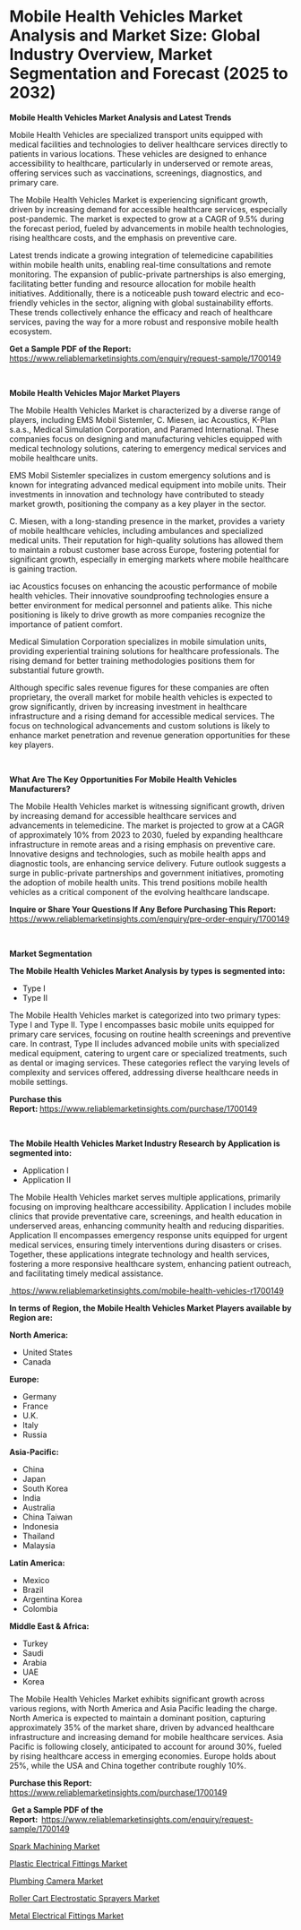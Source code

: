 <p><h1>Mobile Health Vehicles Market Analysis and Market Size: Global Industry Overview, Market Segmentation and Forecast (2025 to 2032)</h1></p><p><strong>Mobile Health Vehicles Market Analysis and Latest Trends</strong></p>
<p><p>Mobile Health Vehicles are specialized transport units equipped with medical facilities and technologies to deliver healthcare services directly to patients in various locations. These vehicles are designed to enhance accessibility to healthcare, particularly in underserved or remote areas, offering services such as vaccinations, screenings, diagnostics, and primary care.</p><p>The Mobile Health Vehicles Market is experiencing significant growth, driven by increasing demand for accessible healthcare services, especially post-pandemic. The market is expected to grow at a CAGR of 9.5% during the forecast period, fueled by advancements in mobile health technologies, rising healthcare costs, and the emphasis on preventive care.</p><p>Latest trends indicate a growing integration of telemedicine capabilities within mobile health units, enabling real-time consultations and remote monitoring. The expansion of public-private partnerships is also emerging, facilitating better funding and resource allocation for mobile health initiatives. Additionally, there is a noticeable push toward electric and eco-friendly vehicles in the sector, aligning with global sustainability efforts. These trends collectively enhance the efficacy and reach of healthcare services, paving the way for a more robust and responsive mobile health ecosystem.</p></p>
<p><strong>Get a Sample PDF of the Report:&nbsp;</strong> <a href="https://www.reliablemarketinsights.com/enquiry/request-sample/1700149?utm_campaign=3369&utm_medium=2&utm_source=Github&utm_content=ia&utm_term=27032025&utm_id=mobile-health-vehicles">https://www.reliablemarketinsights.com/enquiry/request-sample/1700149</a></p>
<p>&nbsp;</p>
<p><strong>Mobile Health Vehicles Major Market Players</strong></p>
<p><p>The Mobile Health Vehicles Market is characterized by a diverse range of players, including EMS Mobil Sistemler, C. Miesen, iac Acoustics, K-Plan s.a.s., Medical Simulation Corporation, and Paramed International. These companies focus on designing and manufacturing vehicles equipped with medical technology solutions, catering to emergency medical services and mobile healthcare units.</p><p>EMS Mobil Sistemler specializes in custom emergency solutions and is known for integrating advanced medical equipment into mobile units. Their investments in innovation and technology have contributed to steady market growth, positioning the company as a key player in the sector.</p><p>C. Miesen, with a long-standing presence in the market, provides a variety of mobile healthcare vehicles, including ambulances and specialized medical units. Their reputation for high-quality solutions has allowed them to maintain a robust customer base across Europe, fostering potential for significant growth, especially in emerging markets where mobile healthcare is gaining traction.</p><p>iac Acoustics focuses on enhancing the acoustic performance of mobile health vehicles. Their innovative soundproofing technologies ensure a better environment for medical personnel and patients alike. This niche positioning is likely to drive growth as more companies recognize the importance of patient comfort.</p><p>Medical Simulation Corporation specializes in mobile simulation units, providing experiential training solutions for healthcare professionals. The rising demand for better training methodologies positions them for substantial future growth.</p><p>Although specific sales revenue figures for these companies are often proprietary, the overall market for mobile health vehicles is expected to grow significantly, driven by increasing investment in healthcare infrastructure and a rising demand for accessible medical services. The focus on technological advancements and custom solutions is likely to enhance market penetration and revenue generation opportunities for these key players.</p></p>
<p>&nbsp;</p>
<p><strong>What Are The Key Opportunities For Mobile Health Vehicles Manufacturers?</strong></p>
<p><p>The Mobile Health Vehicles market is witnessing significant growth, driven by increasing demand for accessible healthcare services and advancements in telemedicine. The market is projected to grow at a CAGR of approximately 10% from 2023 to 2030, fueled by expanding healthcare infrastructure in remote areas and a rising emphasis on preventive care. Innovative designs and technologies, such as mobile health apps and diagnostic tools, are enhancing service delivery. Future outlook suggests a surge in public-private partnerships and government initiatives, promoting the adoption of mobile health units. This trend positions mobile health vehicles as a critical component of the evolving healthcare landscape.</p></p>
<p><strong>Inquire or Share Your Questions If Any Before Purchasing This Report:</strong> <a href="https://www.reliablemarketinsights.com/enquiry/pre-order-enquiry/1700149?utm_campaign=3369&utm_medium=2&utm_source=Github&utm_content=ia&utm_term=27032025&utm_id=mobile-health-vehicles">https://www.reliablemarketinsights.com/enquiry/pre-order-enquiry/1700149</a></p>
<p>&nbsp;</p>
<p><strong>Market Segmentation</strong></p>
<p><strong>The Mobile Health Vehicles Market Analysis by types is segmented into:</strong></p>
<p><ul><li>Type I</li><li>Type II</li></ul></p>
<p><p>The Mobile Health Vehicles market is categorized into two primary types: Type I and Type II. Type I encompasses basic mobile units equipped for primary care services, focusing on routine health screenings and preventive care. In contrast, Type II includes advanced mobile units with specialized medical equipment, catering to urgent care or specialized treatments, such as dental or imaging services. These categories reflect the varying levels of complexity and services offered, addressing diverse healthcare needs in mobile settings.</p></p>
<p><strong>Purchase this Report:&nbsp;</strong><a href="https://www.reliablemarketinsights.com/purchase/1700149?utm_campaign=3369&utm_medium=2&utm_source=Github&utm_content=ia&utm_term=27032025&utm_id=mobile-health-vehicles">https://www.reliablemarketinsights.com/purchase/1700149</a></p>
<p>&nbsp;</p>
<p><strong>The Mobile Health Vehicles Market Industry Research by Application is segmented into:</strong></p>
<p><ul><li>Application I</li><li>Application II</li></ul></p>
<p><p>The Mobile Health Vehicles market serves multiple applications, primarily focusing on improving healthcare accessibility. Application I includes mobile clinics that provide preventative care, screenings, and health education in underserved areas, enhancing community health and reducing disparities. Application II encompasses emergency response units equipped for urgent medical services, ensuring timely interventions during disasters or crises. Together, these applications integrate technology and health services, fostering a more responsive healthcare system, enhancing patient outreach, and facilitating timely medical assistance.</p></p>
<p><a href="https://www.reliablemarketinsights.com/mobile-health-vehicles-r1700149?utm_campaign=3369&utm_medium=2&utm_source=Github&utm_content=ia&utm_term=27032025&utm_id=mobile-health-vehicles">&nbsp;https://www.reliablemarketinsights.com/mobile-health-vehicles-r1700149</a></p>
<p><strong>In terms of Region, the Mobile Health Vehicles Market Players available by Region are:</strong></p>
<p>
    <p> <strong> North America: </strong>
        <ul>
            <li>United States</li>
            <li>Canada</li>
        </ul>
        </p> 
    <p> <strong> Europe: </strong>
        <ul>
            <li>Germany</li>
            <li>France</li>
            <li>U.K.</li>
            <li>Italy</li>
            <li>Russia</li>
        </ul>
        </p> 
    <p> <strong> Asia-Pacific: </strong>
        <ul>
            <li>China</li>
            <li>Japan</li>
            <li>South Korea</li>
            <li>India</li>
            <li>Australia</li>
            <li>China Taiwan</li>
            <li>Indonesia</li>
            <li>Thailand</li>
            <li>Malaysia</li>
        </ul>
        </p> 
    <p> <strong> Latin America: </strong>
        <ul>
            <li>Mexico</li>
            <li>Brazil</li>
            <li>Argentina Korea</li>
            <li>Colombia</li>
        </ul>
        </p> 
    <p> <strong> Middle East & Africa: </strong>
        <ul>
            <li>Turkey</li>
            <li>Saudi</li>
            <li>Arabia</li>
            <li>UAE</li>
            <li>Korea</li>
        </ul>
    </p>
    </p>
<p><p>The Mobile Health Vehicles Market exhibits significant growth across various regions, with North America and Asia Pacific leading the charge. North America is expected to maintain a dominant position, capturing approximately 35% of the market share, driven by advanced healthcare infrastructure and increasing demand for mobile healthcare services. Asia Pacific is following closely, anticipated to account for around 30%, fueled by rising healthcare access in emerging economies. Europe holds about 25%, while the USA and China together contribute roughly 10%.</p></p>
<p><strong>Purchase this Report: </strong><a href="https://www.reliablemarketinsights.com/purchase/1700149?utm_campaign=3369&utm_medium=2&utm_source=Github&utm_content=ia&utm_term=27032025&utm_id=mobile-health-vehicles">https://www.reliablemarketinsights.com/purchase/1700149</a></p>
<p>&nbsp;<strong>Get a Sample PDF of the Report:&nbsp;&nbsp;</strong><a href="https://www.reliablemarketinsights.com/enquiry/request-sample/1700149?utm_campaign=3369&utm_medium=2&utm_source=Github&utm_content=ia&utm_term=27032025&utm_id=mobile-health-vehicles">https://www.reliablemarketinsights.com/enquiry/request-sample/1700149</a></p>
<p><strong></strong></p>
<p><p><a href="https://www.linkedin.com/pulse/tracking-emerging-trends-spark-machining-market-projected-hd89f?utm_campaign=3369&utm_medium=2&utm_source=Github&utm_content=ia&utm_term=27032025&utm_id=mobile-health-vehicles">Spark Machining Market</a></p><p><a href="https://www.linkedin.com/pulse/plastic-electrical-fittings-market-trends-assessmentthe-lcoaf?utm_campaign=3369&utm_medium=2&utm_source=Github&utm_content=ia&utm_term=27032025&utm_id=mobile-health-vehicles">Plastic Electrical Fittings Market</a></p><p><a href="https://www.linkedin.com/pulse/plumbing-camera-market-analysis-report-comprehensive-data-insights-lim6f?utm_campaign=3369&utm_medium=2&utm_source=Github&utm_content=ia&utm_term=27032025&utm_id=mobile-health-vehicles">Plumbing Camera Market</a></p><p><a href="https://github.com/ziwersekos/Market-Research-Report-List-1/blob/main/roller-cart-electrostatic-sprayers-market.md?utm_campaign=3369&utm_medium=2&utm_source=Github&utm_content=ia&utm_term=27032025&utm_id=mobile-health-vehicles">Roller Cart Electrostatic Sprayers Market</a></p><p><a href="https://www.linkedin.com/pulse/according-global-metal-electrical-fittings-market-trends-z699f?utm_campaign=3369&utm_medium=2&utm_source=Github&utm_content=ia&utm_term=27032025&utm_id=mobile-health-vehicles">Metal Electrical Fittings Market</a></p></p>